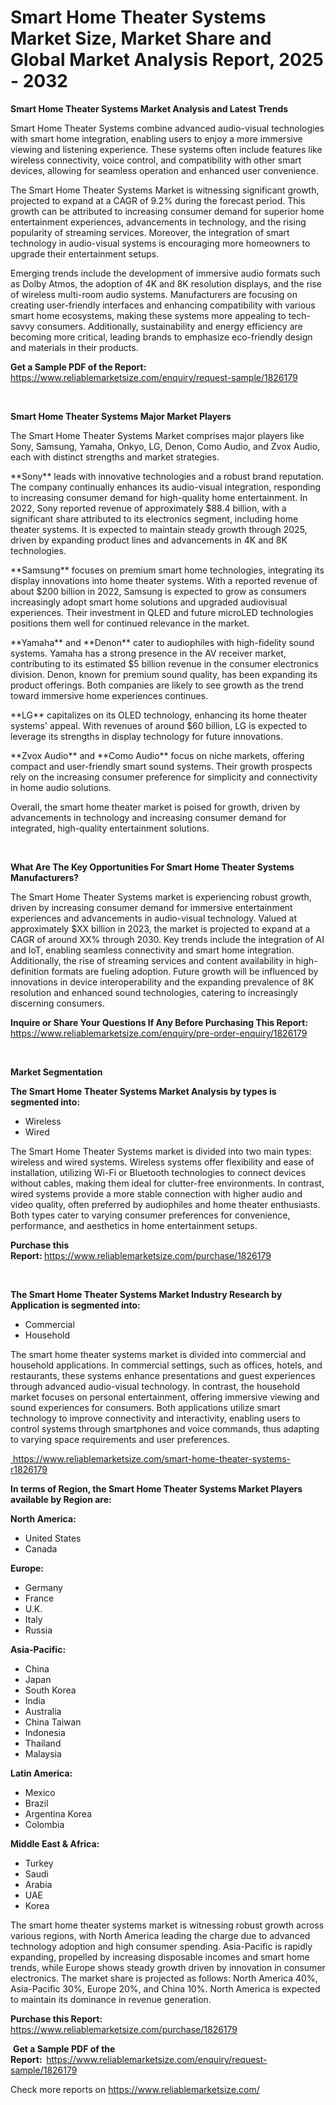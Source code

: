 <p><h1>Smart Home Theater Systems Market Size, Market Share and Global Market Analysis Report, 2025 - 2032</h1></p><p><strong>Smart Home Theater Systems Market Analysis and Latest Trends</strong></p>
<p><p>Smart Home Theater Systems combine advanced audio-visual technologies with smart home integration, enabling users to enjoy a more immersive viewing and listening experience. These systems often include features like wireless connectivity, voice control, and compatibility with other smart devices, allowing for seamless operation and enhanced user convenience.</p><p>The Smart Home Theater Systems Market is witnessing significant growth, projected to expand at a CAGR of 9.2% during the forecast period. This growth can be attributed to increasing consumer demand for superior home entertainment experiences, advancements in technology, and the rising popularity of streaming services. Moreover, the integration of smart technology in audio-visual systems is encouraging more homeowners to upgrade their entertainment setups.</p><p>Emerging trends include the development of immersive audio formats such as Dolby Atmos, the adoption of 4K and 8K resolution displays, and the rise of wireless multi-room audio systems. Manufacturers are focusing on creating user-friendly interfaces and enhancing compatibility with various smart home ecosystems, making these systems more appealing to tech-savvy consumers. Additionally, sustainability and energy efficiency are becoming more critical, leading brands to emphasize eco-friendly design and materials in their products.</p></p>
<p><strong>Get a Sample PDF of the Report:&nbsp;</strong> <a href="https://www.reliablemarketsize.com/enquiry/request-sample/1826179?utm_campaign=2297&utm_medium=2&utm_source=Github&utm_content=ia&utm_term=18022025&utm_id=smart-home-theater-systems">https://www.reliablemarketsize.com/enquiry/request-sample/1826179</a></p>
<p>&nbsp;</p>
<p><strong>Smart Home Theater Systems Major Market Players</strong></p>
<p><p>The Smart Home Theater Systems Market comprises major players like Sony, Samsung, Yamaha, Onkyo, LG, Denon, Como Audio, and Zvox Audio, each with distinct strengths and market strategies.</p><p>**Sony** leads with innovative technologies and a robust brand reputation. The company continually enhances its audio-visual integration, responding to increasing consumer demand for high-quality home entertainment. In 2022, Sony reported revenue of approximately $88.4 billion, with a significant share attributed to its electronics segment, including home theater systems. It is expected to maintain steady growth through 2025, driven by expanding product lines and advancements in 4K and 8K technologies.</p><p>**Samsung** focuses on premium smart home technologies, integrating its display innovations into home theater systems. With a reported revenue of about $200 billion in 2022, Samsung is expected to grow as consumers increasingly adopt smart home solutions and upgraded audiovisual experiences. Their investment in QLED and future microLED technologies positions them well for continued relevance in the market.</p><p>**Yamaha** and **Denon** cater to audiophiles with high-fidelity sound systems. Yamaha has a strong presence in the AV receiver market, contributing to its estimated $5 billion revenue in the consumer electronics division. Denon, known for premium sound quality, has been expanding its product offerings. Both companies are likely to see growth as the trend toward immersive home experiences continues.</p><p>**LG** capitalizes on its OLED technology, enhancing its home theater systems' appeal. With revenues of around $60 billion, LG is expected to leverage its strengths in display technology for future innovations.</p><p>**Zvox Audio** and **Como Audio** focus on niche markets, offering compact and user-friendly smart sound systems. Their growth prospects rely on the increasing consumer preference for simplicity and connectivity in home audio solutions.  </p><p>Overall, the smart home theater market is poised for growth, driven by advancements in technology and increasing consumer demand for integrated, high-quality entertainment solutions.</p></p>
<p>&nbsp;</p>
<p><strong>What Are The Key Opportunities For Smart Home Theater Systems Manufacturers?</strong></p>
<p><p>The Smart Home Theater Systems market is experiencing robust growth, driven by increasing consumer demand for immersive entertainment experiences and advancements in audio-visual technology. Valued at approximately $XX billion in 2023, the market is projected to expand at a CAGR of around XX% through 2030. Key trends include the integration of AI and IoT, enabling seamless connectivity and smart home integration. Additionally, the rise of streaming services and content availability in high-definition formats are fueling adoption. Future growth will be influenced by innovations in device interoperability and the expanding prevalence of 8K resolution and enhanced sound technologies, catering to increasingly discerning consumers.</p></p>
<p><strong>Inquire or Share Your Questions If Any Before Purchasing This Report:</strong> <a href="https://www.reliablemarketsize.com/enquiry/pre-order-enquiry/1826179?utm_campaign=2297&utm_medium=2&utm_source=Github&utm_content=ia&utm_term=18022025&utm_id=smart-home-theater-systems">https://www.reliablemarketsize.com/enquiry/pre-order-enquiry/1826179</a></p>
<p>&nbsp;</p>
<p><strong>Market Segmentation</strong></p>
<p><strong>The Smart Home Theater Systems Market Analysis by types is segmented into:</strong></p>
<p><ul><li>Wireless</li><li>Wired</li></ul></p>
<p><p>The Smart Home Theater Systems market is divided into two main types: wireless and wired systems. Wireless systems offer flexibility and ease of installation, utilizing Wi-Fi or Bluetooth technologies to connect devices without cables, making them ideal for clutter-free environments. In contrast, wired systems provide a more stable connection with higher audio and video quality, often preferred by audiophiles and home theater enthusiasts. Both types cater to varying consumer preferences for convenience, performance, and aesthetics in home entertainment setups.</p></p>
<p><strong>Purchase this Report:&nbsp;</strong><a href="https://www.reliablemarketsize.com/purchase/1826179?utm_campaign=2297&utm_medium=2&utm_source=Github&utm_content=ia&utm_term=18022025&utm_id=smart-home-theater-systems">https://www.reliablemarketsize.com/purchase/1826179</a></p>
<p>&nbsp;</p>
<p><strong>The Smart Home Theater Systems Market Industry Research by Application is segmented into:</strong></p>
<p><ul><li>Commercial</li><li>Household</li></ul></p>
<p><p>The smart home theater systems market is divided into commercial and household applications. In commercial settings, such as offices, hotels, and restaurants, these systems enhance presentations and guest experiences through advanced audio-visual technology. In contrast, the household market focuses on personal entertainment, offering immersive viewing and sound experiences for consumers. Both applications utilize smart technology to improve connectivity and interactivity, enabling users to control systems through smartphones and voice commands, thus adapting to varying space requirements and user preferences.</p></p>
<p><a href="https://www.reliablemarketsize.com/smart-home-theater-systems-r1826179?utm_campaign=2297&utm_medium=2&utm_source=Github&utm_content=ia&utm_term=18022025&utm_id=smart-home-theater-systems">&nbsp;https://www.reliablemarketsize.com/smart-home-theater-systems-r1826179</a></p>
<p><strong>In terms of Region, the Smart Home Theater Systems Market Players available by Region are:</strong></p>
<p>
    <p> <strong> North America: </strong>
        <ul>
            <li>United States</li>
            <li>Canada</li>
        </ul>
        </p> 
    <p> <strong> Europe: </strong>
        <ul>
            <li>Germany</li>
            <li>France</li>
            <li>U.K.</li>
            <li>Italy</li>
            <li>Russia</li>
        </ul>
        </p> 
    <p> <strong> Asia-Pacific: </strong>
        <ul>
            <li>China</li>
            <li>Japan</li>
            <li>South Korea</li>
            <li>India</li>
            <li>Australia</li>
            <li>China Taiwan</li>
            <li>Indonesia</li>
            <li>Thailand</li>
            <li>Malaysia</li>
        </ul>
        </p> 
    <p> <strong> Latin America: </strong>
        <ul>
            <li>Mexico</li>
            <li>Brazil</li>
            <li>Argentina Korea</li>
            <li>Colombia</li>
        </ul>
        </p> 
    <p> <strong> Middle East & Africa: </strong>
        <ul>
            <li>Turkey</li>
            <li>Saudi</li>
            <li>Arabia</li>
            <li>UAE</li>
            <li>Korea</li>
        </ul>
    </p>
    </p>
<p><p>The smart home theater systems market is witnessing robust growth across various regions, with North America leading the charge due to advanced technology adoption and high consumer spending. Asia-Pacific is rapidly expanding, propelled by increasing disposable incomes and smart home trends, while Europe shows steady growth driven by innovation in consumer electronics. The market share is projected as follows: North America 40%, Asia-Pacific 30%, Europe 20%, and China 10%. North America is expected to maintain its dominance in revenue generation.</p></p>
<p><strong>Purchase this Report: </strong><a href="https://www.reliablemarketsize.com/purchase/1826179?utm_campaign=2297&utm_medium=2&utm_source=Github&utm_content=ia&utm_term=18022025&utm_id=smart-home-theater-systems">https://www.reliablemarketsize.com/purchase/1826179</a></p>
<p>&nbsp;<strong>Get a Sample PDF of the Report:&nbsp;&nbsp;</strong><a href="https://www.reliablemarketsize.com/enquiry/request-sample/1826179?utm_campaign=2297&utm_medium=2&utm_source=Github&utm_content=ia&utm_term=18022025&utm_id=smart-home-theater-systems">https://www.reliablemarketsize.com/enquiry/request-sample/1826179</a></p>
<p><strong></strong></p>
<p>Check more reports on <a href="https://www.reliablemarketsize.com/?utm_campaign=2297&utm_medium=2&utm_source=Github&utm_content=ia&utm_term=18022025&utm_id=smart-home-theater-systems">https://www.reliablemarketsize.com/</a></p>
